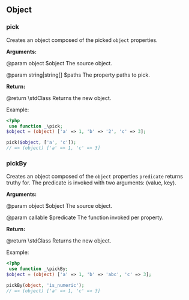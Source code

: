 ## Object

### pick

Creates an object composed of the picked `object` properties.



**Arguments:**

@param object $object The source object.

@param string|string[] $paths The property paths to pick.



**Return:**

@return \stdClass Returns the new object.

Example:
```php
<?php
 use function _\pick;
$object = (object) ['a' => 1, 'b' => '2', 'c' => 3];

pick($object, ['a', 'c']);
// => (object) ['a' => 1, 'c' => 3]
```
### pickBy

Creates an object composed of the `object` properties `predicate` returns
truthy for. The predicate is invoked with two arguments: (value, key).



**Arguments:**

@param object $object The source object.

@param callable $predicate The function invoked per property.



**Return:**

@return \stdClass Returns the new object.

Example:
```php
<?php
 use function _\pickBy;
$object = (object) ['a' => 1, 'b' => 'abc', 'c' => 3];

pickBy(object, 'is_numeric');
// => (object) ['a' => 1, 'c' => 3]
```